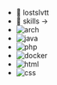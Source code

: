 - 👋 lostslvtt
- 👀 skills ->
- ![arch](https://github.com/tandpfun/skill-icons/Arch-Dark.svg?raw=true)
- ![java](https://github.com/tandpfun/skill-icons/Java-Dark.svg?raw=true)
- ![php](https://github.com/tandpfun/skill-icons/PHP-Dark.svg?raw=true)
- ![docker](https://github.com/tandpfun/skill-icons/Docker.svg?raw=true)
- ![html](https://github.com/tandpfun/skill-icons/HTML.svg?raw=true)
- ![css](https://github.com/tandpfun/skill-icons/CSS.svg?raw=true)
